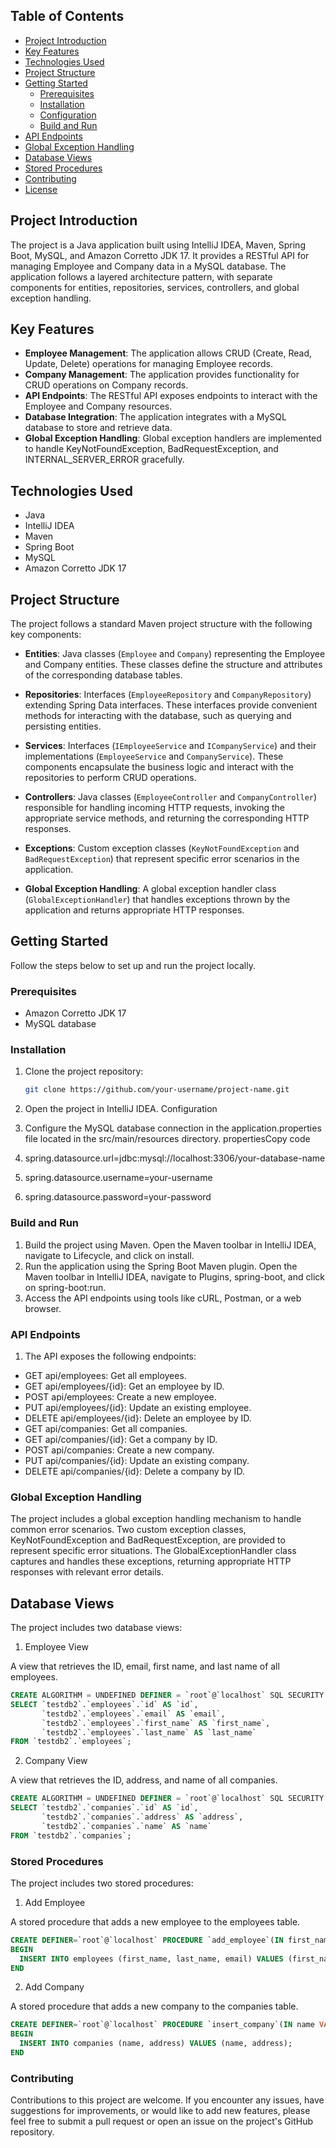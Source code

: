 
## Table of Contents

- [Project Introduction](#project-introduction)
- [Key Features](#key-features)
- [Technologies Used](#technologies-used)
- [Project Structure](#project-structure)
- [Getting Started](#getting-started)
  - [Prerequisites](#prerequisites)
  - [Installation](#installation)
  - [Configuration](#configuration)
  - [Build and Run](#build-and-run)
- [API Endpoints](#api-endpoints)
- [Global Exception Handling](#global-exception-handling)
- [Database Views](#database-views)
- [Stored Procedures](#stored-procedures)
- [Contributing](#contributing)
- [License](#license)

## Project Introduction

The project is a Java application built using IntelliJ IDEA, Maven, Spring Boot, MySQL, and Amazon Corretto JDK 17. It provides a RESTful API for managing Employee and Company data in a MySQL database. The application follows a layered architecture pattern, with separate components for entities, repositories, services, controllers, and global exception handling.

## Key Features

- **Employee Management**: The application allows CRUD (Create, Read, Update, Delete) operations for managing Employee records.
- **Company Management**: The application provides functionality for CRUD operations on Company records.
- **API Endpoints**: The RESTful API exposes endpoints to interact with the Employee and Company resources.
- **Database Integration**: The application integrates with a MySQL database to store and retrieve data.
- **Global Exception Handling**: Global exception handlers are implemented to handle KeyNotFoundException, BadRequestException, and INTERNAL_SERVER_ERROR gracefully.

## Technologies Used

- Java
- IntelliJ IDEA
- Maven
- Spring Boot
- MySQL
- Amazon Corretto JDK 17

## Project Structure

The project follows a standard Maven project structure with the following key components:

- **Entities**: Java classes (`Employee` and `Company`) representing the Employee and Company entities. These classes define the structure and attributes of the corresponding database tables.

- **Repositories**: Interfaces (`EmployeeRepository` and `CompanyRepository`) extending Spring Data interfaces. These interfaces provide convenient methods for interacting with the database, such as querying and persisting entities.

- **Services**: Interfaces (`IEmployeeService` and `ICompanyService`) and their implementations (`EmployeeService` and `CompanyService`). These components encapsulate the business logic and interact with the repositories to perform CRUD operations.

- **Controllers**: Java classes (`EmployeeController` and `CompanyController`) responsible for handling incoming HTTP requests, invoking the appropriate service methods, and returning the corresponding HTTP responses.

- **Exceptions**: Custom exception classes (`KeyNotFoundException` and `BadRequestException`) that represent specific error scenarios in the application.

- **Global Exception Handling**: A global exception handler class (`GlobalExceptionHandler`) that handles exceptions thrown by the application and returns appropriate HTTP responses.

## Getting Started

Follow the steps below to set up and run the project locally.

### Prerequisites

- Amazon Corretto JDK 17
- MySQL database

### Installation

1. Clone the project repository:

   ```bash
   git clone https://github.com/your-username/project-name.git


2. Open the project in IntelliJ IDEA.
Configuration

1. Configure the MySQL database connection in the application.properties file located in the src/main/resources directory.
propertiesCopy code
 1. spring.datasource.url=jdbc:mysql://localhost:3306/your-database-name 
 2. spring.datasource.username=your-username 
 3. spring.datasource.password=your-password 

### Build and Run

1. Build the project using Maven. Open the Maven toolbar in IntelliJ IDEA, navigate to Lifecycle, and click on install.
2. Run the application using the Spring Boot Maven plugin. Open the Maven toolbar in IntelliJ IDEA, navigate to Plugins, spring-boot, and click on spring-boot:run.
3. Access the API endpoints using tools like cURL, Postman, or a web browser.

### API Endpoints

 1. The API exposes the following endpoints:

* GET api/employees: Get all employees.
* GET api/employees/{id}: Get an employee by ID.
* POST api/employees: Create a new employee.
* PUT api/employees/{id}: Update an existing employee.
* DELETE api/employees/{id}: Delete an employee by ID.
* GET api/companies: Get all companies.
* GET api/companies/{id}: Get a company by ID.
* POST api/companies: Create a new company.
* PUT api/companies/{id}: Update an existing company.
* DELETE api/companies/{id}: Delete a company by ID.

### Global Exception Handling

   The project includes a global exception handling mechanism to handle common error scenarios. Two custom exception classes, KeyNotFoundException and BadRequestException, are provided to represent specific error situations. The GlobalExceptionHandler class captures and handles these exceptions, returning appropriate HTTP responses with relevant error details.

## Database Views

The project includes two database views:

1.  Employee View

A view that retrieves the ID, email, first name, and last name of all employees.

```sql
CREATE ALGORITHM = UNDEFINED DEFINER = `root`@`localhost` SQL SECURITY DEFINER VIEW `testdb2`.`all_employees_view` AS
SELECT `testdb2`.`employees`.`id` AS `id`,
       `testdb2`.`employees`.`email` AS `email`,
       `testdb2`.`employees`.`first_name` AS `first_name`,
       `testdb2`.`employees`.`last_name` AS `last_name`
FROM `testdb2`.`employees`;
```
2. Company View

A view that retrieves the ID, address, and name of all companies.


```sql
CREATE ALGORITHM = UNDEFINED DEFINER = `root`@`localhost` SQL SECURITY DEFINER VIEW `testdb2`.`all_companies_view` AS
SELECT `testdb2`.`companies`.`id` AS `id`,
       `testdb2`.`companies`.`address` AS `address`,
       `testdb2`.`companies`.`name` AS `name`
FROM `testdb2`.`companies`;
```
### Stored Procedures

The project includes two stored procedures:

1. Add Employee

A stored procedure that adds a new employee to the employees table.

```sql
CREATE DEFINER=`root`@`localhost` PROCEDURE `add_employee`(IN first_name VARCHAR(50), IN last_name VARCHAR(50), IN email VARCHAR(100))
BEGIN
  INSERT INTO employees (first_name, last_name, email) VALUES (first_name, last_name, email);
END
```
2. Add Company

A stored procedure that adds a new company to the companies table.

```sql
CREATE DEFINER=`root`@`localhost` PROCEDURE `insert_company`(IN name VARCHAR(255), IN address VARCHAR(255))
BEGIN
  INSERT INTO companies (name, address) VALUES (name, address);
END
```
### Contributing

  Contributions to this project are welcome. If you encounter any issues, have suggestions for improvements, or would like to add new features, please feel free to submit a pull request or open an issue on the project's GitHub repository.

